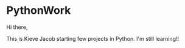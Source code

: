# PythonWork

Hi there,

This is Kieve Jacob starting few projects in Python. 
I'm still learning!!
